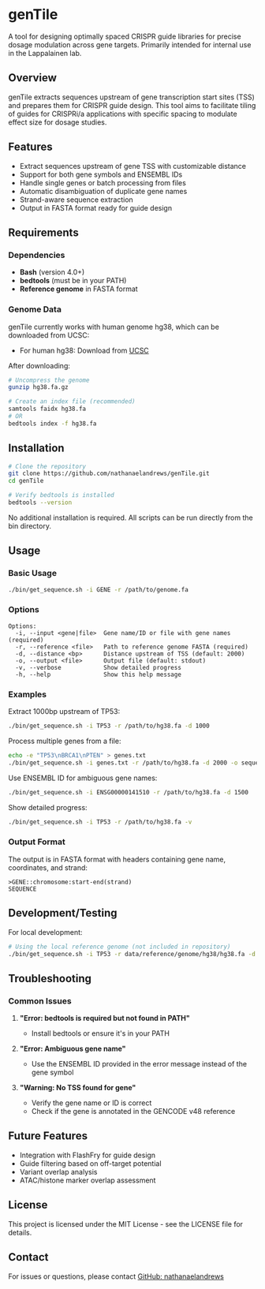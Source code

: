# genTile

A tool for designing optimally spaced CRISPR guide libraries for precise dosage modulation across gene targets. Primarily intended for internal use in the Lappalainen lab.

## Overview

genTile extracts sequences upstream of gene transcription start sites (TSS) and prepares them for CRISPR guide design. This tool aims to facilitate tiling of guides for CRISPRi/a applications with specific spacing to modulate effect size for dosage studies.

## Features

- Extract sequences upstream of gene TSS with customizable distance
- Support for both gene symbols and ENSEMBL IDs
- Handle single genes or batch processing from files
- Automatic disambiguation of duplicate gene names
- Strand-aware sequence extraction
- Output in FASTA format ready for guide design

## Requirements

### Dependencies

- **Bash** (version 4.0+)
- **bedtools** (must be in your PATH)
- **Reference genome** in FASTA format

### Genome Data

genTile currently works with human genome hg38, which can be downloaded from UCSC:
- For human hg38: Download from [UCSC](https://hgdownload.soe.ucsc.edu/goldenPath/hg38/bigZips/hg38.fa.gz)

After downloading:
```bash
# Uncompress the genome
gunzip hg38.fa.gz

# Create an index file (recommended)
samtools faidx hg38.fa
# OR
bedtools index -f hg38.fa
```

## Installation

```bash
# Clone the repository
git clone https://github.com/nathanaelandrews/genTile.git
cd genTile

# Verify bedtools is installed
bedtools --version
```

No additional installation is required. All scripts can be run directly from the bin directory.

## Usage

### Basic Usage

```bash
./bin/get_sequence.sh -i GENE -r /path/to/genome.fa
```

### Options

```
Options:
  -i, --input <gene|file>  Gene name/ID or file with gene names (required)
  -r, --reference <file>   Path to reference genome FASTA (required)
  -d, --distance <bp>      Distance upstream of TSS (default: 2000)
  -o, --output <file>      Output file (default: stdout)
  -v, --verbose            Show detailed progress
  -h, --help               Show this help message
```

### Examples

Extract 1000bp upstream of TP53:
```bash
./bin/get_sequence.sh -i TP53 -r /path/to/hg38.fa -d 1000
```

Process multiple genes from a file:
```bash
echo -e "TP53\nBRCA1\nPTEN" > genes.txt
./bin/get_sequence.sh -i genes.txt -r /path/to/hg38.fa -d 2000 -o sequences.fa
```

Use ENSEMBL ID for ambiguous gene names:
```bash
./bin/get_sequence.sh -i ENSG00000141510 -r /path/to/hg38.fa -d 1500
```

Show detailed progress:
```bash
./bin/get_sequence.sh -i TP53 -r /path/to/hg38.fa -v
```

### Output Format

The output is in FASTA format with headers containing gene name, coordinates, and strand:

```
>GENE::chromosome:start-end(strand)
SEQUENCE
```

## Development/Testing

For local development:
```bash
# Using the local reference genome (not included in repository)
./bin/get_sequence.sh -i TP53 -r data/reference/genome/hg38/hg38.fa -d 2000 -v
```

## Troubleshooting

### Common Issues

1. **"Error: bedtools is required but not found in PATH"**
   - Install bedtools or ensure it's in your PATH

2. **"Error: Ambiguous gene name"**
   - Use the ENSEMBL ID provided in the error message instead of the gene symbol

3. **"Warning: No TSS found for gene"**
   - Verify the gene name or ID is correct
   - Check if the gene is annotated in the GENCODE v48 reference

## Future Features

- Integration with FlashFry for guide design
- Guide filtering based on off-target potential
- Variant overlap analysis
- ATAC/histone marker overlap assessment

## License

This project is licensed under the MIT License - see the LICENSE file for details.

## Contact

For issues or questions, please contact [GitHub: nathanaelandrews](https://github.com/nathanaelandrews)
